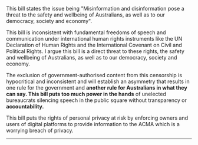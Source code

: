 This bill states the issue being "Misinformation and disinformation pose a threat to the safety
and wellbeing of Australians, as well as to our democracy, society and economy".

This bill is inconsistent with fundamental freedoms of speech and communication under
international human rights instruments like the UN Declaration of Human Rights and the
International Covenant on Civil and Political Rights. I argue this bill is a direct threat to these
rights, the safety and wellbeing of Australians, as well as to our democracy, society and
economy.

The exclusion of government-authorised content from this censorship is hypocritical and
inconsistent and will establish an asymmetry that results in one rule for the government and
**another rule for Australians in what they can say. This bill puts too much power in the hands**
of unelected bureaucrats silencing speech in the public square without transparency or
**accountability.**

This bill puts the rights of personal privacy at risk by enforcing owners and users of digital
platforms to provide information to the ACMA which is a worrying breach of privacy.


-----

